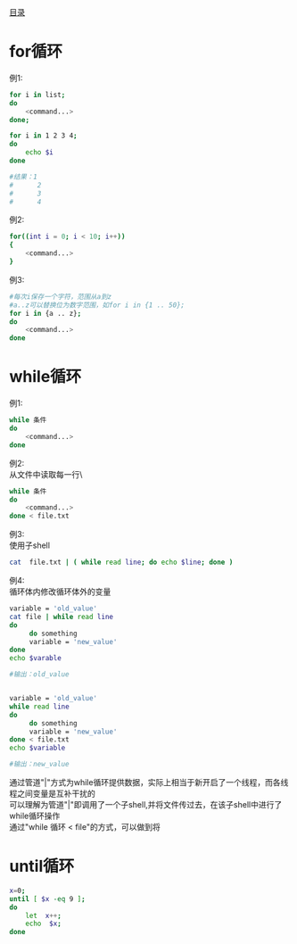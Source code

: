 [目录](../目录.md)

# for循环 #
例1:
```bash
for i in list;
do
    <command...>
done;

for i in 1 2 3 4;
do
    echo $i
done

#结果：1
#      2
#      3
#      4
```

例2:
```bash
for((int i = 0; i < 10; i++))
{
    <command...>
}
```

例3:
```bash
#每次i保存一个字符，范围从a到z
#a..z可以替换位为数字范围，如for i in {1 .. 50};
for i in {a .. z}; 
do
    <command...>
done
```

# while循环 #
例1:
```bash
while 条件
do
    <command...>
done
```

例2: \
从文件中读取每一行\
```bash
while 条件
do
    <command...>
done < file.txt
```

例3: \
使用子shell
```bash
cat  file.txt | ( while read line; do echo $line; done )
```

例4: \
循环体内修改循环体外的变量
```bash
variable = 'old_value'
cat file | while read line
do
     do something
     variable = 'new_value'
done
echo $varable

#输出：old_value
```
```bash

variable = 'old_value'
while read line
do
     do something
     variable = 'new_value'
done < file.txt
echo $variable

#输出：new_value
```
通过管道"|"方式为while循环提供数据，实际上相当于新开启了一个线程，而各线程之间变量是互补干扰的\
可以理解为管道"|"即调用了一个子shell,并将文件传过去，在该子shell中进行了while循环操作\
通过"while 循环 < file"的方式，可以做到将


# until循环 #
```bash
x=0;
until [ $x -eq 9 ];					
do  					
	let  x++; 				
	echo  $x;				
done				
```
